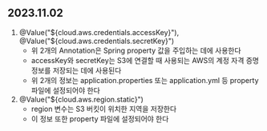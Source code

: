 ## 2023.11.02
1. @Value("${cloud.aws.credentials.accessKey}"), @Value("${cloud.aws.credentials.secretKey}")
   - 위 2개의 Annotation은 Spring property 값을 주입하는 데에 사용한다
   - accessKey와 secretKey는 S3에 연결할 때 사용되는 AWS의 계정 자격 증명 정보를 저장되는 데에 사용된다
   - 위 2개의 정보는 application.properties 또는 application.yml 등 property 파일에 설정되어야 한다
2. @Value("${cloud.aws.region.static}")
   - region 변수는 S3 버킷이 위치한 지역을 저장한다
   - 이 정보 또한 property 파일에 설정되어야 한다
